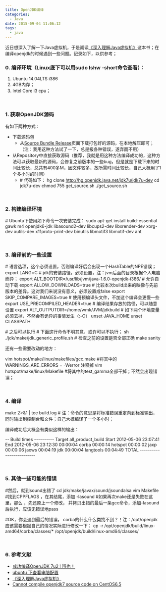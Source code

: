 ```yaml
---
title: OpenJDK编译
categories:
  - Java
date: 2015-09-04 11:06:12
tags:
  - java
---
```


近日想深入了解一下Java虚拟机，于是阅读[《深入理解Java虚拟机》](https://book.douban.com/subject/24722612/)这本书；在编译openjdk的时候遇到一些问题。记录如下，以供参考；

<!-- more -->

### 0\. 编译环境（Linux底下可以用sudo lshw -short命令查看）：

1.  Ubuntu 14.04LTS i386
2.  4GB内存；
3.  Intel Core i3 cpu；

 

### 1\. 获取OpenJDK源码

有如下两种方式：

*   下载源码包
    *   从[Source Bundle Release](https://jdk7.java.net/source.html)页面下载打包好的源码，在本地解压即可；（注：我用这种方法试了一下，总是报各种错误，遂弃而不用）
*   从Repository中直接获取源码（推荐，我就是用这种方法编译成功的，这种方法可以获取最新的源码，会修复之前版本的一些bug，但是就是下载下来的时间比较长，总共有400多M，因文件较多，故所需时间比较长，自己大概用了1个多小时的时间）
    *   \# 代码如下：
        hg clone http://hg.openjdk.java.net/jdk7u/jdk7u-dev
        cd jdk7u-dev
        chmod 755 get_source.sh
        ./get_source.sh
        

 

### 2. 构建编译环境

\# Ubuntu下使用如下命令一次安装完成：
sudo apt-get install build-essential gawk m4 openjdk6-jdk libasound2-dev libcups2-dev libxrender-dev xorg-dev xutils-dev x11proto-print-dev binutils libmotif3 libmotif-dev ant

 

### 3. 编译前的一些设置

\# 语言选项，这个必须设置，否则编译好后会出现一个HashTable的NPE错误；
export LANG=C
\# jdk的安装路径，必须设置，注：jvm后面的目录根据个人电脑而异；
export ALT_BOOTDIR=/usr/lib/jvm/java-1.6.0-openjdk-i386/
\# 允许自动下载
export ALLOW_DOWNLOADS=true
\# 比较本次build出来的映像与先前版本的差异。这对我们来说没有意义，必须设置成false
export SKIP\_COMPARE\_IMAGES=true
\# 使用预编译头文件，不加这个编译会更慢一些
export USE\_PRECOMPILED\_HEADER=true
\# 编译结果存放的路径，可以随意设置
export ALT_OUTPUTDIR=/home/wmk/JVM/jdkbuild
\# 如下两个环境变量必须去掉，不然会有诡异的事情发生（:-O）
unset JAVA_HOME
unset CLASSPATH

\# 之后可以执行
\# 下面这行命令不明其意，或许可以不执行；
sh ./jdk/make/jdk\_generic\_profile.sh
\# 检查之前的设置是否全部正确
make sanity

还有一些需要改动的地方：

vim hotspot/make/linux/makefiles/gcc.make
#将其中的 WARNINGS\_ARE\_ERRORS = -Werror 注释掉
vim hotspot/make/linux/Makefile
#将其中的test_gamma全部干掉；不然会出现错误；

 

### 4\. 编译

make 2>&1 | tee build.log
\# 注：命令的意思是将标准错误重定向到标准输出，同时输出到控制台和文件；自己大概编译了一个多小时；

编译成功后大概会有类似这样的输出：

\-\- Build times ----------
Target all\_product\_build
Start 2012-05-06 23:07:41
End 2012-05-06 23:12:30
00:00:04 corba
00:00:14 hotspot
00:00:02 jaxp
00:00:06 jaxws
00:04:19 jdk
00:00:04 langtools
00:04:49 TOTAL
\-\-\-\-\-\-\-\-\-\-\-\-\-\-\-\-\-\-\-\-\-\-\-\-\-

 

### 5\. 其他一些可能的错误

#然后，就到sound出错了
cd jdk/make/javax/sound/jsoundalsa
vim Makefile
#找到CPPFLAGS ，在其结尾，添加 -lasound
#如果再次make还是失败在这里，那么 ，先还原上一个修改， 并拷贝出错的最后一条gcc命令，添加-lasound后执行，应该无错误地pass

#OK，你会遇到最后的错误， corba的什么什么类找不到？！注：/opt/openjdk应该需要根据自己的情况实际进行修改一下；
cp -r /opt/openjdk/build/linux-amd64/corba/classes/* /opt/openjdk/build/linux-amd64/classes/

 

### 6\. 参考文献

*   [成功编译OpenJDK 7u2 ! 哦也！](http://wendal.net/420.html)
*   [ubuntu 下查看电脑配置](http://my.oschina.net/uniquejava/blog/99169)
*   [《深入理解Java虚拟机》](https://book.douban.com/subject/24722612/)
*   [Cannot compile openjdk7 source code on CentOS6.5](http://stackoverflow.com/questions/26804355/cannot-compile-openjdk7-source-code-on-centos6-5)
